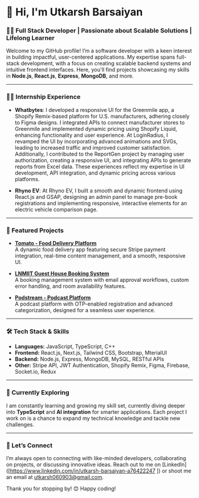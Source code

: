 # 👋 Hi, I'm Utkarsh Barsaiyan

### 👨‍💻 Full Stack Developer | Passionate about Scalable Solutions | Lifelong Learner

Welcome to my GitHub profile! I’m a software developer with a keen interest in building impactful, user-centered applications. My expertise spans full-stack development, with a focus on creating scalable backend systems and intuitive frontend interfaces. Here, you'll find projects showcasing my skills in **Node.js**, **React.js**, **Express**, **MongoDB**, and more.

---

### 🧑‍💼 Internship Experience

- **Whatbytes**: I developed a responsive UI for the Greenmile app, a Shopify Remix-based platform for U.S. manufacturers, adhering closely to Figma designs. I integrated APIs to connect manufacturer stores to Greenmile and implemented dynamic pricing using Shopify Liquid, enhancing functionality and user experience. At LoginRadius, I revamped the UI by incorporating advanced animations and SVGs, leading to increased traffic and improved customer satisfaction. Additionally, I contributed to the ReportGen project by managing user authorization, creating a responsive UI, and integrating APIs to generate reports from Excel data. These experiences reflect my expertise in UI development, API integration, and dynamic pricing across various platforms.

- **Rhyno EV**: At Rhyno EV, I built a smooth and dynamic frontend using React.js and GSAP, designing an admin panel to manage pre-book registrations and implementing responsive, interactive elements for an electric vehicle comparison page.

---

### 🚀 Featured Projects

- **[Tomato - Food Delivery Platform](https://github.com/yourusername/tomato)**  
  A dynamic food delivery app featuring secure Stripe payment integration, real-time content management, and a smooth, responsive UI.

- **[LNMIIT Guest House Booking System](https://github.com/yourusername/guest-house)**  
  A booking management system with email approval workflows, custom error handling, and room availability features.

- **[Podstream - Podcast Platform](https://github.com/yourusername/podstream)**  
  A podcast platform with OTP-enabled registration and advanced categorization, designed for a seamless user experience.

---

### 🛠️ Tech Stack & Skills

- **Languages:** JavaScript, TypeScript, C++
- **Frontend:** React.js, Next.js, Tailwind CSS, Bootstrap, MterialUI
- **Backend:** Node.js, Express, MongoDB, MySQL, RESTful APIs
- **Other:** Stripe API, JWT Authentication, Shopify Remix, Figma, Firebase, Socket.io, Redux

---

### 🌱 Currently Exploring

I am constantly learning and growing my skill set, currently diving deeper into **TypeScript** and **AI integration** for smarter applications. Each project I work on is a chance to expand my technical knowledge and tackle new challenges.

---

### 🤝 Let’s Connect

I’m always open to connecting with like-minded developers, collaborating on projects, or discussing innovative ideas. Reach out to me on [LinkedIn]([https://www.linkedin.com/in/utkarsh-barsaiyan-a76422247  ]) or shoot me an email at utkarsh060903@gmail.com.

Thank you for stopping by! 😊 Happy coding!
